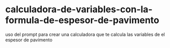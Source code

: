 # calculadora-de-variables-con-la-formula-de-espesor-de-pavimento
uso del prompt para crear una calculadora que te calcula las variables de el espesor de pavimento
